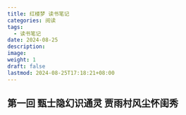 ```yaml
---
title: 红楼梦 读书笔记
categories: 阅读
tags:
  - 读书笔记
date: 2024-08-25
description: 
image: 
weight: 1
draft: false
lastmod: 2024-08-25T17:18:21+08:00
---
```


## 第一回 甄士隐幻识通灵 贾雨村风尘怀闺秀


